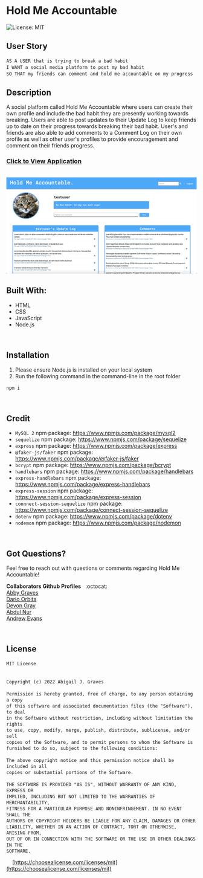 # Hold Me Accountable

![License: MIT](https://img.shields.io/badge/License-MIT-20A7FF.svg)

## **User Story**
```md
AS A USER that is trying to break a bad habit
I WANT a social media platform to post my bad habit
SO THAT my friends can comment and hold me accountable on my progress
```

## **Description**
A social platform called Hold Me Accountable where users can create their own profile and include the bad habit they are presently working towards breaking. Users are able to post updates to their Update Log to keep friends up to date on their progress towards breaking their bad habit. User's and friends are also able to add comments to a Comment Log on their own profile as well as other user's profiles to provide encouragement and comment on their friends progress.

### [Click to View Application](https://afternoon-depths-64455.herokuapp.com/)

<br/>

<img src="./public/images/hold-me-acct-app-screenshot.png"/>

<br/>

## **Built With:**
  + HTML
  + CSS
  + JavaScript
  + Node.js

<br/>

## **Installation** 
1. Please ensure Node.js is installed on your local system
2. Run the following command in the command-line in the root folder 

```md
npm i
```

<br/>

## **Credit**
  + `MySQL 2` npm package: https://www.npmjs.com/package/mysql2
  + `sequelize` npm package: https://www.npmjs.com/package/sequelize
  + `express` npm package: https://www.npmjs.com/package/express
  + `@faker-js/faker` npm package: https://www.npmjs.com/package/@faker-js/faker
  + `bcrypt` npm package: https://www.npmjs.com/package/bcrypt
  + `handlebars` npm package: https://www.npmjs.com/package/handlebars
  + `express-handlebars` npm package: https://www.npmjs.com/package/express-handlebars
  + `express-session` npm package: https://www.npmjs.com/package/express-session
  + `connnect-session-sequelize` npm package: https://www.npmjs.com/package/connect-session-sequelize
  + `dotenv` npm package: https://www.npmjs.com/package/dotenv
  + `nodemon` npm package: https://www.npmjs.com/package/nodemon

<br/>

## **Got Questions?**
Feel free to reach out with questions or comments regarding Hold Me Accountable! 

**Collaborators Github Profiles** &nbsp; :octocat:
<br/>
[Abby Graves](https://github.com/abbygraves)<br/>
[Dario Orbita](https://github.com/DarioOrbita)<br/>
[Devon Gray](https://github.com/graydevon)<br/>
[Abdul Nur](https://github.com/KDPG13)<br/>
[Andrew Evans](https://github.com/SpookyAura7)

<br/>

## **License**
```
MIT License


Copyright (c) 2022 Abigail J. Graves

Permission is hereby granted, free of charge, to any person obtaining a copy
of this software and associated documentation files (the "Software"), to deal
in the Software without restriction, including without limitation the rights
to use, copy, modify, merge, publish, distribute, sublicense, and/or sell
copies of the Software, and to permit persons to whom the Software is
furnished to do so, subject to the following conditions:

The above copyright notice and this permission notice shall be included in all
copies or substantial portions of the Software.

THE SOFTWARE IS PROVIDED "AS IS", WITHOUT WARRANTY OF ANY KIND, EXPRESS OR
IMPLIED, INCLUDING BUT NOT LIMITED TO THE WARRANTIES OF MERCHANTABILITY,
FITNESS FOR A PARTICULAR PURPOSE AND NONINFRINGEMENT. IN NO EVENT SHALL THE
AUTHORS OR COPYRIGHT HOLDERS BE LIABLE FOR ANY CLAIM, DAMAGES OR OTHER
LIABILITY, WHETHER IN AN ACTION OF CONTRACT, TORT OR OTHERWISE, ARISING FROM,
OUT OF OR IN CONNECTION WITH THE SOFTWARE OR THE USE OR OTHER DEALINGS IN THE
SOFTWARE.
```

&nbsp;&nbsp;&nbsp; [https://choosealicense.com/licenses/mit](https://choosealicense.com/licenses/mit)
